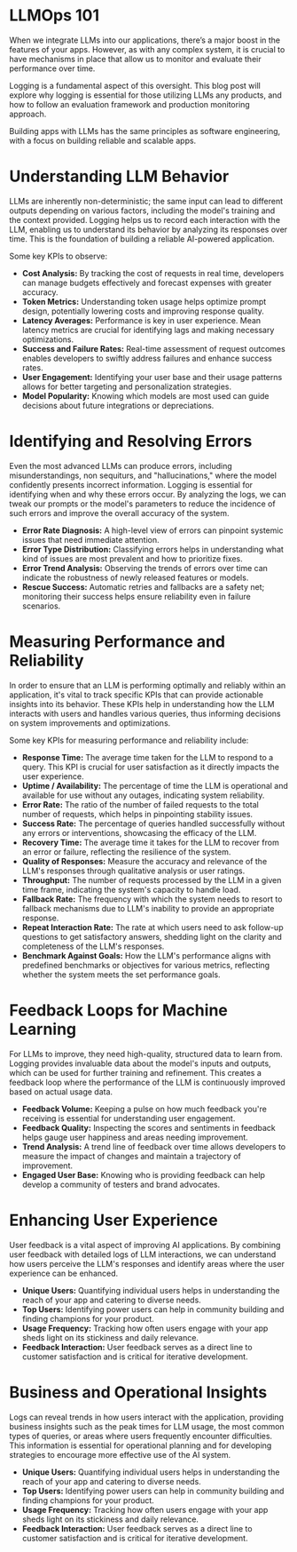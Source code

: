   
# LLMOps 101

When we integrate LLMs into our applications, there’s a major boost in the features of your apps. However, as with any complex system, it is crucial to have mechanisms in place that allow us to monitor and evaluate their performance over time. 

Logging is a fundamental aspect of this oversight. This blog post will explore why logging is essential for those utilizing LLMs any products, and how to follow an evaluation framework and production monitoring approach.

Building apps with LLMs has the same principles as software engineering, with a focus on building reliable and scalable apps. 

# **Understanding LLM Behavior**

LLMs are inherently non-deterministic; the same input can lead to different outputs depending on various factors, including the model's training and the context provided. Logging helps us to record each interaction with the LLM, enabling us to understand its behavior by analyzing its responses over time. This is the foundation of building a reliable AI-powered application.

Some key KPIs to observe:

- **Cost Analysis:** By tracking the cost of requests in real time, developers can manage budgets effectively and forecast expenses with greater accuracy.
- **Token Metrics:** Understanding token usage helps optimize prompt design, potentially lowering costs and improving response quality.
- **Latency Averages:** Performance is key in user experience. Mean latency metrics are crucial for identifying lags and making necessary optimizations.
- **Success and Failure Rates:** Real-time assessment of request outcomes enables developers to swiftly address failures and enhance success rates.
- **User Engagement:** Identifying your user base and their usage patterns allows for better targeting and personalization strategies.
- **Model Popularity:** Knowing which models are most used can guide decisions about future integrations or depreciations.

# **Identifying and Resolving Errors**

Even the most advanced LLMs can produce errors, including misunderstandings, non sequiturs, and "hallucinations," where the model confidently presents incorrect information. Logging is essential for identifying when and why these errors occur. By analyzing the logs, we can tweak our prompts or the model's parameters to reduce the incidence of such errors and improve the overall accuracy of the system.

- **Error Rate Diagnosis:** A high-level view of errors can pinpoint systemic issues that need immediate attention.
- **Error Type Distribution:** Classifying errors helps in understanding what kind of issues are most prevalent and how to prioritize fixes.
- **Error Trend Analysis:** Observing the trends of errors over time can indicate the robustness of newly released features or models.
- **Rescue Success:** Automatic retries and fallbacks are a safety net; monitoring their success helps ensure reliability even in failure scenarios.

# **Measuring Performance and Reliability**

In order to ensure that an LLM is performing optimally and reliably within an application, it's vital to track specific KPIs that can provide actionable insights into its behavior. These KPIs help in understanding how the LLM interacts with users and handles various queries, thus informing decisions on system improvements and optimizations.

Some key KPIs for measuring performance and reliability include:

- **Response Time:** The average time taken for the LLM to respond to a query. This KPI is crucial for user satisfaction as it directly impacts the user experience.
- **Uptime / Availability:** The percentage of time the LLM is operational and available for use without any outages, indicating system reliability.
- **Error Rate:** The ratio of the number of failed requests to the total number of requests, which helps in pinpointing stability issues.
- **Success Rate:** The percentage of queries handled successfully without any errors or interventions, showcasing the efficacy of the LLM.
- **Recovery Time:** The average time it takes for the LLM to recover from an error or failure, reflecting the resilience of the system.
- **Quality of Responses:** Measure the accuracy and relevance of the LLM's responses through qualitative analysis or user ratings.
- **Throughput:** The number of requests processed by the LLM in a given time frame, indicating the system's capacity to handle load.
- **Fallback Rate:** The frequency with which the system needs to resort to fallback mechanisms due to LLM's inability to provide an appropriate response.
- **Repeat Interaction Rate:** The rate at which users need to ask follow-up questions to get satisfactory answers, shedding light on the clarity and completeness of the LLM's responses.
- **Benchmark Against Goals:** How the LLM's performance aligns with predefined benchmarks or objectives for various metrics, reflecting whether the system meets the set performance goals.

# **Feedback Loops for Machine Learning**

For LLMs to improve, they need high-quality, structured data to learn from. Logging provides invaluable data about the model's inputs and outputs, which can be used for further training and refinement. This creates a feedback loop where the performance of the LLM is continuously improved based on actual usage data.

- **Feedback Volume:** Keeping a pulse on how much feedback you're receiving is essential for understanding user engagement.
- **Feedback Quality:** Inspecting the scores and sentiments in feedback helps gauge user happiness and areas needing improvement.
- **Trend Analysis:** A trend line of feedback over time allows developers to measure the impact of changes and maintain a trajectory of improvement.
- **Engaged User Base:** Knowing who is providing feedback can help develop a community of testers and brand advocates.

# **Enhancing User Experience**

User feedback is a vital aspect of improving AI applications. By combining user feedback with detailed logs of LLM interactions, we can understand how users perceive the LLM's responses and identify areas where the user experience can be enhanced.

- **Unique Users:** Quantifying individual users helps in understanding the reach of your app and catering to diverse needs.
- **Top Users:** Identifying power users can help in community building and finding champions for your product.
- **Usage Frequency:** Tracking how often users engage with your app sheds light on its stickiness and daily relevance.
- **Feedback Interaction:** User feedback serves as a direct line to customer satisfaction and is critical for iterative development.

# **Business and Operational Insights**

Logs can reveal trends in how users interact with the application, providing business insights such as the peak times for LLM usage, the most common types of queries, or areas where users frequently encounter difficulties. This information is essential for operational planning and for developing strategies to encourage more effective use of the AI system.

- **Unique Users:** Quantifying individual users helps in understanding the reach of your app and catering to diverse needs.
- **Top Users:** Identifying power users can help in community building and finding champions for your product.
- **Usage Frequency:** Tracking how often users engage with your app sheds light on its stickiness and daily relevance.
- **Feedback Interaction:** User feedback serves as a direct line to customer satisfaction and is critical for iterative development.
